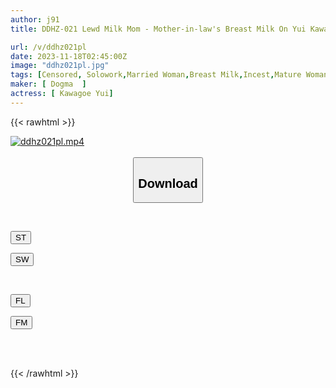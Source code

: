 ```yaml
---
author: j91
title: DDHZ-021 Lewd Milk Mom - Mother-in-law's Breast Milk On Yui Kawagoe

url: /v/ddhz021pl
date: 2023-11-18T02:45:00Z
image: "ddhz021pl.jpg"
tags: [Censored, Solowork,Married Woman,Breast Milk,Incest,Mature Woman,Stepmother	]
maker: [ Dogma  ]
actress: [ Kawagoe Yui]
---
```



{{< rawhtml >}}

<div class="video" data-videoid="J2dq9QG24rFj3Zx">
    <a href="javascript:;">
        <img src="/v/ddhz021pl/ddhz021pl.jpg" width="WIDTH" height="HEIGHT" alt="ddhz021pl.mp4" loading="lazy">
    </a>
</div>

<script type="text/javascript" src="https://j91.asia/asset/on-demand-st.js"></script>

<br>
  <link rel="stylesheet" href="https://j91.asia/asset/bs5.css">
  
  <center>
  <button class="btn btn-primary" type="button" data-bs-toggle="collapse" data-bs-target=".multi-collapse" aria-expanded="false" aria-controls="multiCollapseExample1 multiCollapseExample2"><h2>Download</h2></button></center>
</p>
<div class="row">
  <div class="col">
    <div class="collapse multi-collapse" id="multiCollapseExample1">
      <div class="card card-body">
	      	      <br>
<div class="buttons">  
<p><a href="https://streamtape.to/v/J2dq9QG24rFj3Zx" target="_blank"><button class="btn-hover color-3"><i class="fa fa-download"></i> ST</button></a></p>
<p><a href="https://sfastwish.com/bqh6vejqq0de" target="_blank"><button class="btn-hover color-2"><i class="fa fa-download"></i> SW</button></a></p></div>
    </div>
  </div>
</div>
  <div class="col">
    <div class="collapse multi-collapse" id="multiCollapseExample2">
      <div class="card card-body">
	      <br>
<div class="buttons">
<p><a href="https://filelions.online/f/esxadsv610ig" target="_blank"><button class="btn-hover color-9"><i class="fa fa-download"></i> FL</button></a></p>
<p><a href="javascript:;" target="_blank"><button class="btn-hover color-8"><i class="fa fa-download"></i> FM</button></a></p></div>
<br><br>
      </div>
    </div>
  </div>
</div>

{{< /rawhtml >}}

